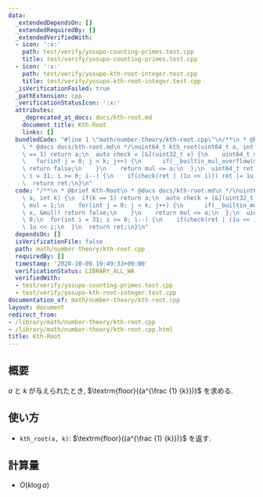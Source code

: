 ```yaml
---
data:
  _extendedDependsOn: []
  _extendedRequiredBy: []
  _extendedVerifiedWith:
  - icon: ':x:'
    path: test/verify/yosupo-counting-primes.test.cpp
    title: test/verify/yosupo-counting-primes.test.cpp
  - icon: ':x:'
    path: test/verify/yosupo-kth-root-integer.test.cpp
    title: test/verify/yosupo-kth-root-integer.test.cpp
  _isVerificationFailed: true
  _pathExtension: cpp
  _verificationStatusIcon: ':x:'
  attributes:
    _deprecated_at_docs: docs/kth-root.md
    document_title: Kth-Root
    links: []
  bundledCode: "#line 1 \"math/number-theory/kth-root.cpp\"\n/**\n * @brief Kth-Root\n\
    \ * @docs docs/kth-root.md\n */\nuint64_t kth_root(uint64_t a, int k) {\n  if(k\
    \ == 1) return a;\n  auto check = [&](uint32_t x) {\n    uint64_t mul = 1;\n \
    \   for(int j = 0; j < k; j++) {\n      if(__builtin_mul_overflow(mul, x, &mul))\
    \ return false;\n    }\n    return mul <= a;\n  };\n  uint64_t ret = 0;\n  for(int\
    \ i = 31; i >= 0; i--) {\n    if(check(ret | (1u << i))) ret |= 1u << i;\n  }\n\
    \  return ret;\n}\n"
  code: "/**\n * @brief Kth-Root\n * @docs docs/kth-root.md\n */\nuint64_t kth_root(uint64_t\
    \ a, int k) {\n  if(k == 1) return a;\n  auto check = [&](uint32_t x) {\n    uint64_t\
    \ mul = 1;\n    for(int j = 0; j < k; j++) {\n      if(__builtin_mul_overflow(mul,\
    \ x, &mul)) return false;\n    }\n    return mul <= a;\n  };\n  uint64_t ret =\
    \ 0;\n  for(int i = 31; i >= 0; i--) {\n    if(check(ret | (1u << i))) ret |=\
    \ 1u << i;\n  }\n  return ret;\n}\n"
  dependsOn: []
  isVerificationFile: false
  path: math/number-theory/kth-root.cpp
  requiredBy: []
  timestamp: '2020-10-09 19:49:33+09:00'
  verificationStatus: LIBRARY_ALL_WA
  verifiedWith:
  - test/verify/yosupo-counting-primes.test.cpp
  - test/verify/yosupo-kth-root-integer.test.cpp
documentation_of: math/number-theory/kth-root.cpp
layout: document
redirect_from:
- /library/math/number-theory/kth-root.cpp
- /library/math/number-theory/kth-root.cpp.html
title: Kth-Root
---
```

## 概要

$a$ と $k$ が与えられたとき, $\textrm{floor}{(a^{\frac {1} {k}})}$ を求める.

## 使い方

* `kth_root(a, k)`: $\textrm{floor}{(a^{\frac {1} {k}})}$ を返す.

## 計算量

* $O(k \log a)$
